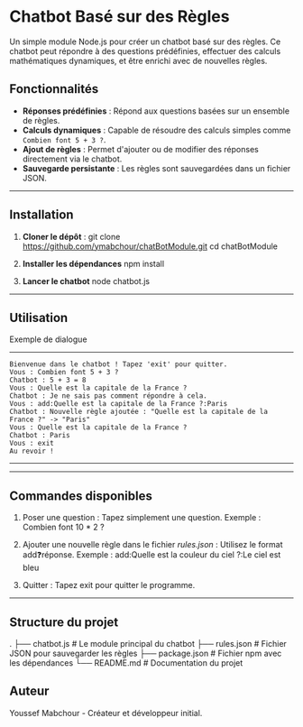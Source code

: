 # Chatbot Basé sur des Règles

Un simple module Node.js pour créer un chatbot basé sur des règles. Ce chatbot peut répondre à des questions prédéfinies, effectuer des calculs mathématiques dynamiques, et être enrichi avec de nouvelles règles.

## Fonctionnalités

- **Réponses prédéfinies** : Répond aux questions basées sur un ensemble de règles.
- **Calculs dynamiques** : Capable de résoudre des calculs simples comme `Combien font 5 + 3 ?`.
- **Ajout de règles** : Permet d'ajouter ou de modifier des réponses directement via le chatbot.
- **Sauvegarde persistante** : Les règles sont sauvegardées dans un fichier JSON.

---

## Installation

1. **Cloner le dépôt** :
   git clone https://github.com/ymabchour/chatBotModule.git
   cd chatBotModule
   
2.  **Installer les dépendances**
    npm install
   
3.  **Lancer le chatbot**
    node chatbot.js
    
----

## Utilisation
Exemple de dialogue
************
    Bienvenue dans le chatbot ! Tapez 'exit' pour quitter.
    Vous : Combien font 5 + 3 ?
    Chatbot : 5 + 3 = 8
    Vous : Quelle est la capitale de la France ?
    Chatbot : Je ne sais pas comment répondre à cela.
    Vous : add:Quelle est la capitale de la France ?:Paris
    Chatbot : Nouvelle règle ajoutée : "Quelle est la capitale de la France ?" -> "Paris"
    Vous : Quelle est la capitale de la France ?
    Chatbot : Paris
    Vous : exit
    Au revoir !
*************

----
## Commandes disponibles
1. Poser une question : Tapez simplement une question. Exemple :
   Combien font 10 * 2 ?

2. Ajouter une nouvelle règle dans le fichier *rules.json* : Utilisez le format add:question:réponse. Exemple :
  add:Quelle est la couleur du ciel ?:Le ciel est bleu

3. Quitter : Tapez exit pour quitter le programme.

----
## Structure du projet
.
├── chatbot.js       # Le module principal du chatbot
├── rules.json       # Fichier JSON pour sauvegarder les règles
├── package.json     # Fichier npm avec les dépendances
└── README.md        # Documentation du projet

## Auteur
Youssef Mabchour - Créateur et développeur initial.

